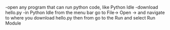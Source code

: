 -open any program that can run python code, like Python Idle
-download hello.py
-in Python Idle from the menu bar go to File-> Open -> and navigate to where you download hello.py then
	from go to the Run and select Run Module
